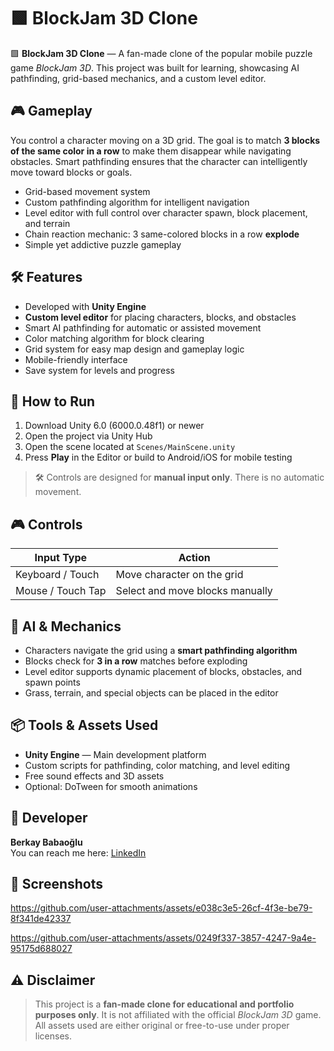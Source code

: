# 🟩 BlockJam 3D Clone

🟩 **BlockJam 3D Clone** — A fan-made clone of the popular mobile puzzle game *BlockJam 3D*. This project was built for learning, showcasing AI pathfinding, grid-based mechanics, and a custom level editor.

## 🎮 Gameplay

You control a character moving on a 3D grid. The goal is to match **3 blocks of the same color in a row** to make them disappear while navigating obstacles. Smart pathfinding ensures that the character can intelligently move toward blocks or goals.

- Grid-based movement system  
- Custom pathfinding algorithm for intelligent navigation  
- Level editor with full control over character spawn, block placement, and terrain  
- Chain reaction mechanic: 3 same-colored blocks in a row **explode**  
- Simple yet addictive puzzle gameplay  

## 🛠️ Features

- Developed with **Unity Engine**  
- **Custom level editor** for placing characters, blocks, and obstacles  
- Smart AI pathfinding for automatic or assisted movement  
- Color matching algorithm for block clearing  
- Grid system for easy map design and gameplay logic  
- Mobile-friendly interface  
- Save system for levels and progress  

## 🚀 How to Run

1. Download Unity 6.0 (6000.0.48f1) or newer  
2. Open the project via Unity Hub  
3. Open the scene located at `Scenes/MainScene.unity`  
4. Press **Play** in the Editor or build to Android/iOS for mobile testing  

> 🛠️ Controls are designed for **manual input only**. There is no automatic movement.

## 🎮 Controls

| Input Type         | Action                             |
|-------------------|-----------------------------------|
| Keyboard / Touch   | Move character on the grid        |
| Mouse / Touch Tap  | Select and move blocks manually   |

## 🧠 AI & Mechanics

- Characters navigate the grid using a **smart pathfinding algorithm**  
- Blocks check for **3 in a row** matches before exploding  
- Level editor supports dynamic placement of blocks, obstacles, and spawn points  
- Grass, terrain, and special objects can be placed in the editor  

## 📦 Tools & Assets Used

- **Unity Engine** — Main development platform  
- Custom scripts for pathfinding, color matching, and level editing  
- Free sound effects and 3D assets  
- Optional: DoTween for smooth animations  

## 👤 Developer

**Berkay Babaoğlu**  
You can reach me here: [LinkedIn](https://www.linkedin.com/in/berkaybabaoglu01/)

## 📸 Screenshots


https://github.com/user-attachments/assets/e038c3e5-26cf-4f3e-be79-8f341de42337


https://github.com/user-attachments/assets/0249f337-3857-4247-9a4e-95175d688027



## ⚠️ Disclaimer

> This project is a **fan-made clone for educational and portfolio purposes only**. It is not affiliated with the official *BlockJam 3D* game. All assets used are either original or free-to-use under proper licenses.
